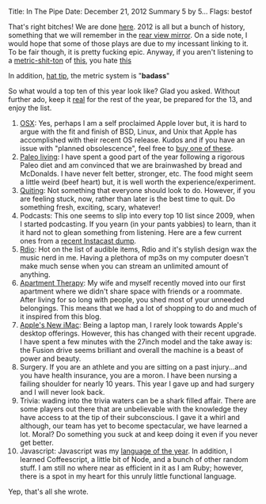 Title: In The Pipe
Date: December 21, 2012
Summary 5 by 5...
Flags: bestof

That's right bitches! We are done [here][1]. 2012 is all but a bunch of history, 
something that we will remember in the [rear view mirror][2]. On a side note, 
I would hope that some of those plays are due to my incessant linking to it. 
To be fair though, it is pretty fucking epic. Anyway, if you aren't listening 
to a [metric-shit-ton][3] of [this][4], you hate [this][5]

In addition, [hat tip][6], the metric system is "__badass__"

So what would a top ten of this year look like? Glad you asked. Without further 
ado, keep it [real][7] for the rest of the year, be prepared for the 13, and 
enjoy the list.

1. [OSX][8]: Yes, perhaps I am a self proclaimed Apple lover but, it is hard to
argue with the fit and finish of BSD, Linux, and Unix that Apple has accomplished 
with their recent OS release. Kudos and if you have an issue with "planned 
obsolescence", feel free to [buy one of these][9].
1. [Paleo living][10]: I have spent a good part of the year following a rigorous 
Paleo diet and am convinced that we are brainwashed by bread and McDonalds. 
I have never felt better, stronger, etc. The food might seem a little weird 
(beef heart) but, it is well worth the experience/experiment.
1. [Quiting][11]: Not something that everyone should look to do. However, if you 
are feeling stuck, now, rather than later is the best time to quit. Do something 
fresh, exciting, scary, whatever!
1. Podcasts: This one seems to slip into every top 10 list since 2009, when I started
podcasting. If you yearn (in your pants yabbies) to learn, than it it hard not to glean 
something from listening. Here are a few current ones from a [recent Instacast dump][12].
1. [Rdio][13]: Hot on the list of audible items, Rdio and it's stylish design 
wax the music nerd in me. Having a plethora of mp3s on my computer doesn't make 
much sense when you can stream an unlimited amount of anything.
1. [Apartment Therapy][14]: My wife and myself recently moved into our first 
apartment where we didn't share space with friends or a roommate. After living 
for so long with people, you shed most of your unneeded belongings. This means 
that we had a lot of shopping to do and much of it inspired from this blog.
1. [Apple's New iMac][15]: Being a laptop man, I rarely look towards Apple's 
desktop offerings. However, this has changed with their recent upgrade. I have 
spent a few minutes with the 27inch model and the take away is: the Fusion drive 
seems brilliant and overall the machine is a beast of power and beauty.
1. Surgery. If you are an athlete and you are sitting on a past injury...and you 
have health insurance, you are a moron. I have been nursing a failing shoulder for 
nearly 10 years. This year I gave up and had surgery and I will never look back.
1. Trivia: wading into the trivia waters can be a shark filled affair. There are 
some players out there that are unbelievable with the knowledge they have access to 
at the tip of their subconscious. I gave it a whirl and although, our team has yet 
to become spectacular, we have learned a lot. Moral? Do something you suck at and 
keep doing it even if you never get better.
1. Javascript: Javascript was my [language of the year][16]. In addition, I learned 
Coffeescript, a little bit of Node, and a bunch of other random stuff. I am still 
no where near as efficient in it as I am Ruby; however, there is a spot in my heart 
for this unruly little functional language.

Yep, that's all she wrote.

[1]: https://gimmebar.com/view/5032f46faac422800200001a/big
[2]: http://youtu.be/-JFfN5pKzFU
[3]: http://www.urbandictionary.com/define.php?term=metric+shit+ton
[4]: http://rd.io/x/QVoeADMzpQ
[5]: https://gimmebar.com/view/5045518529ca15f836000020/big
[6]: http://youtu.be/4LJw6PAi5Q8
[7]: https://gimmebar.com/view/504f465629ca15bb4b000000/big
[8]: https://www.apple.com/osx/whats-new/
[9]: https://en.wikipedia.org/wiki/Microsoft_Surface 
[10]: http://robbwolf.com/what-is-the-paleo-diet/
[11]: https://gimmebar.com/view/50b6270eaac4228f36000009/big
[12]: https://www.dropbox.com/s/ow7dlm20y6qbpba/Subscriptions-bPhone.opml
[13]: http://www.rdio.com/ 
[14]: http://www.apartmenttherapy.com/ 
[15]: http://www.apple.com/imac/
[16]: http://pragprog.com/book/tpp/the-pragmatic-programmer
